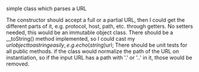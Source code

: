 simple class which parses a URL
 
The constructor should accept a full or a partial URL, then I could get the different parts of it, e.g. protocol, host, path, etc. through getters.
No setters needed, this would be an immutable object class.
There should be a __toString() method implemented, so I could cast my $url object to a string easily, e.g. echo (string)$url;
There should be unit tests for all public methods.
 if the class would normalize the path of the URL on instantiation, so if the input URL has a path with '.' or '..' in it, those would be removed.